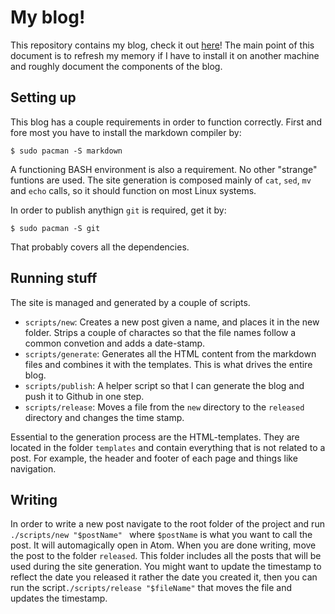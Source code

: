 # My blog!

This repository contains my blog, check it out [here](http://filimon-danopoulos.github.io/)!
The main point of this document is to refresh my memory if I have to install it on another machine and
roughly document the components of the blog.

## Setting up

This blog has a couple requirements in order to function correctly.
First and fore most you have to install the markdown compiler by:

    $ sudo pacman -S markdown

A functioning BASH environment is also a requirement. No other "strange" funtions are used.
The site generation is composed mainly of `cat`, `sed`, `mv` and `echo` calls, so it should
function on most Linux systems.

In order to publish anythign `git` is required, get it by:

    $ sudo pacman -S git

That probably covers all the dependencies.

## Running stuff

The site is managed and generated by a couple of scripts.

* `scripts/new`: Creates a new post given a name, and places it in the new folder. Strips a couple of charactes so that the file names follow a common convetion and adds a date-stamp.
* `scripts/generate`: Generates all the HTML content from the markdown files and combines it with the templates. This is what drives the entire blog.
* `scripts/publish`: A helper script so that I can generate the blog and push it to Github in one step.
* `scripts/release`: Moves a file from the `new` directory to the `released` directory and changes the time stamp.

Essential to the generation process are the HTML-templates.
They are located in the folder `templates` and contain everything that is not related to a post.
For example, the header and footer of each page and things like navigation.

## Writing

In order to write a new post navigate to the root folder of the project and run `./scripts/new "$postName" `
where `$postName` is what you want to call the post.
It will automagically open in Atom. When you are done writing, move the post to the folder `released`.
This folder includes all the posts that will be used during the site generation.
You might want to update the timestamp to reflect the date you released it rather the date you created it,
then you can run the script`./scripts/release "$fileName"` that moves the file and updates the timestamp.
